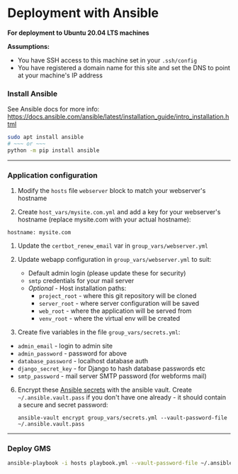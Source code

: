 # Deployment with Ansible


**For deployment to Ubuntu 20.04 LTS machines**

**Assumptions:**
- You have SSH access to this machine set in your `.ssh/config`
- You have registered a domain name for this site and set the DNS to point at your machine's IP address


### Install Ansible

See Ansible docs for more info:
https://docs.ansible.com/ansible/latest/installation_guide/intro_installation.html

```sh
sudo apt install ansible
# ~~~ or ~~~
python -m pip install ansible
```

---

### Application configuration

1. Modify the `hosts` file `webserver` block to match your webserver's hostname

1. Create `host_vars/mysite.com.yml` and add a key for your webserver's hostname (replace mysite.com with your actual hostname):

  `hostname: mysite.com`

1. Update the `certbot_renew_email` var in `group_vars/webserver.yml`

1. Update webapp configuration in `group_vars/webserver.yml` to suit:
   - Default admin login (please update these for security)
   - `smtp` credentials for your mail server
   - *Optional* - Host installation paths:
     - `project_root` - where this git repository will be cloned
     - `server_root` - where server configuration will be saved
     - `web_root` - where the application will be served from
     - `venv_root` - where the virtual env will be created


5. Create five variables in the file `group_vars/secrets.yml`:
  - `admin_email`       - login to admin site
  - `admin_password`    - password for above
  - `database_password` - localhost database auth
  - `django_secret_key` - for Django to hash database passwords etc
  - `smtp_password`     - mail server SMTP password (for webforms mail)


6. Encrypt these [Ansible secrets](https://docs.ansible.com/ansible/latest/user_guide/vault.html#encrypting-existing-files) with the ansible vault. Create `~/.ansible.vault.pass` if you don't have one already - it should contain a secure and secret password:
    ```
    ansible-vault encrypt group_vars/secrets.yml --vault-password-file ~/.ansible.vault.pass
    ```

---

### Deploy GMS

```sh
ansible-playbook -i hosts playbook.yml --vault-password-file ~/.ansible.vault.pass
```

